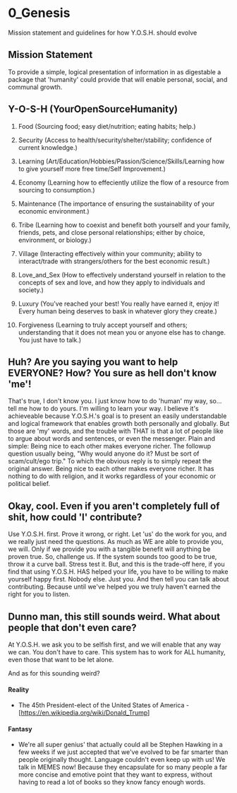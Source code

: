 # 0_Genesis
Mission statement and guidelines for how Y.O.S.H. should evolve

## Mission Statement
To provide a simple, logical presentation of information in as digestable a package that 'humanity' could provide that will enable personal, social, and communal growth.

## Y-O-S-H (YourOpenSourceHumanity)

1. Food (Sourcing food; easy diet/nutrition; eating habits; help.)

2. Security (Access to health/security/shelter/stability; confidence of current knowledge.)

3. Learning (Art/Education/Hobbies/Passion/Science/Skills/Learning how to give yourself more free time/Self Improvement.)

4. Economy (Learning how to effeciently utilize the flow of a resource from sourcing to consumption.)

5. Maintenance (The importance of ensuring the sustainability of your economic environment.)

6. Tribe (Learning how to coexist and benefit both yourself and your family, friends, pets, and close personal relationships; either by choice, environment, or biology.)

7. Village (Interacting effectively within your community; ability to interact/trade with strangers/others for the best economic result.)

8. Love_and_Sex (How to effectively understand yourself in relation to the concepts of sex and love, and how they apply to individuals and society.)

9. Luxury (You've reached your best! You really have earned it, enjoy it! Every human being deserves to bask in whatever glory they create.)

10. Forgiveness (Learning to truly accept yourself and others; understanding that it does not mean you or anyone else has to change. You just have to talk.)

## Huh? Are you saying you want to help EVERYONE? How? You sure as hell don't know 'me'!
That's true, I don't know you. I just know how to do 'human' my way, so... tell me how to do yours. I'm willing to learn your way. I believe it's achieveable because Y.O.S.H.'s goal is to present an easily understandable and logical framework that enables growth both personally and globally. But those are 'my' words, and the trouble with THAT is that a lot of people like to argue about words and sentences, or even the messenger.
Plain and simple: Being nice to each other makes everyone richer.
The followup question usually being, "Why would anyone do it? Must be sort of scam/cult/ego trip."
To which the obvious reply is to simply repeat the original answer. Being nice to each other makes everyone richer. It has nothing to do with religion, and it works regardless of your economic or political belief.

## Okay, cool. Even if you aren't completely full of shit, how could 'I' contribute?
Use Y.O.S.H. first. Prove it wrong, or right. Let 'us' do the work for you, and we really just need the questions. As much as WE are able to provide you, we will. Only if we provide you with a tangible benefit will anything be proven true. So, challenge us. If the system sounds too good to be true, throw it a curve ball. Stress test it. But, and this is the trade-off here, if you find that using Y.O.S.H. HAS helped your life, you have to be willing to make yourself happy first. Nobody else. Just you. And then tell you can talk about contributing. Because until we've helped you we truly haven't earned the right for you to listen.

## Dunno man, this still sounds weird. What about people that don't even care?
At Y.O.S.H. we ask you to be selfish first, and we will enable that any way we can. You don't have to care. This system has to work for ALL humanity, even those that want to be let alone.

And as for this sounding weird?
#### Reality
* The 45th President-elect of the United States of America - [https://en.wikipedia.org/wiki/Donald_Trump]

#### Fantasy
* We're all super genius' that actually could all be Stephen Hawking in a few weeks if we just accepted that we've evolved to be far smarter than people originally thought. Language couldn't even keep up with us! We talk in MEMES now! Because they encapsulate for so many people a far more concise and emotive point that they want to express, without having to read a lot of books so they know fancy enough words.

